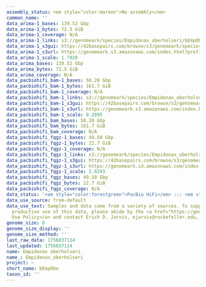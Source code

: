 ```yaml
---
assembly_status: <em style="color:maroon">No assembly</em>
common_name: ''
data_arima-1_bases: 139.52 Gbp
data_arima-1_bytes: 72.5 GiB
data_arima-1_coverage: N/A
data_arima-1_links: s3://genomeark/species/Empidonax_oberholseri/bEmpObe1/genomic_data/arima/<br>
data_arima-1_s3gui: https://42basepairs.com/browse/s3/genomeark/species/Empidonax_oberholseri/bEmpObe1/genomic_data/arima/
data_arima-1_s3url: https://genomeark.s3.amazonaws.com/index.html?prefix=species/Empidonax_oberholseri/bEmpObe1/genomic_data/arima/
data_arima-1_scale: 1.7920
data_arima_bases: 139.52 Gbp
data_arima_bytes: 72.5 GiB
data_arima_coverage: N/A
data_pacbiohifi_bam-1_bases: 50.28 Gbp
data_pacbiohifi_bam-1_bytes: 161.7 GiB
data_pacbiohifi_bam-1_coverage: N/A
data_pacbiohifi_bam-1_links: s3://genomeark/species/Empidonax_oberholseri/bEmpObe1/genomic_data/pacbio_hifi/<br>
data_pacbiohifi_bam-1_s3gui: https://42basepairs.com/browse/s3/genomeark/species/Empidonax_oberholseri/bEmpObe1/genomic_data/pacbio_hifi/
data_pacbiohifi_bam-1_s3url: https://genomeark.s3.amazonaws.com/index.html?prefix=species/Empidonax_oberholseri/bEmpObe1/genomic_data/pacbio_hifi/
data_pacbiohifi_bam-1_scale: 0.2895
data_pacbiohifi_bam_bases: 50.28 Gbp
data_pacbiohifi_bam_bytes: 161.7 GiB
data_pacbiohifi_bam_coverage: N/A
data_pacbiohifi_fqgz-1_bases: 49.50 Gbp
data_pacbiohifi_fqgz-1_bytes: 22.7 GiB
data_pacbiohifi_fqgz-1_coverage: N/A
data_pacbiohifi_fqgz-1_links: s3://genomeark/species/Empidonax_oberholseri/bEmpObe1/genomic_data/pacbio_hifi/<br>
data_pacbiohifi_fqgz-1_s3gui: https://42basepairs.com/browse/s3/genomeark/species/Empidonax_oberholseri/bEmpObe1/genomic_data/pacbio_hifi/
data_pacbiohifi_fqgz-1_s3url: https://genomeark.s3.amazonaws.com/index.html?prefix=species/Empidonax_oberholseri/bEmpObe1/genomic_data/pacbio_hifi/
data_pacbiohifi_fqgz-1_scale: 2.0293
data_pacbiohifi_fqgz_bases: 49.50 Gbp
data_pacbiohifi_fqgz_bytes: 22.7 GiB
data_pacbiohifi_fqgz_coverage: N/A
data_status: '<em style="color:forestgreen">PacBio HiFi</em> ::: <em style="color:forestgreen">Arima</em>'
data_use_source: from-default
data_use_text: Samples and data come from a variety of sources. To support fair and
  productive use of this data, please abide by the <a href="https://genome10k.soe.ucsc.edu/data-use-policies/">Data
  Use Policy</a> and contact Erich D. Jarvis, ejarvis@rockefeller.edu, with any questions.
genome_size: 0
genome_size_display: ''
genome_size_method: ''
last_raw_data: 1756837114
last_updated: 1756837114
name: Empidonax oberholseri
name_: Empidonax_oberholseri
project: ~
short_name: bEmpObe
taxon_id: ''
---
```

